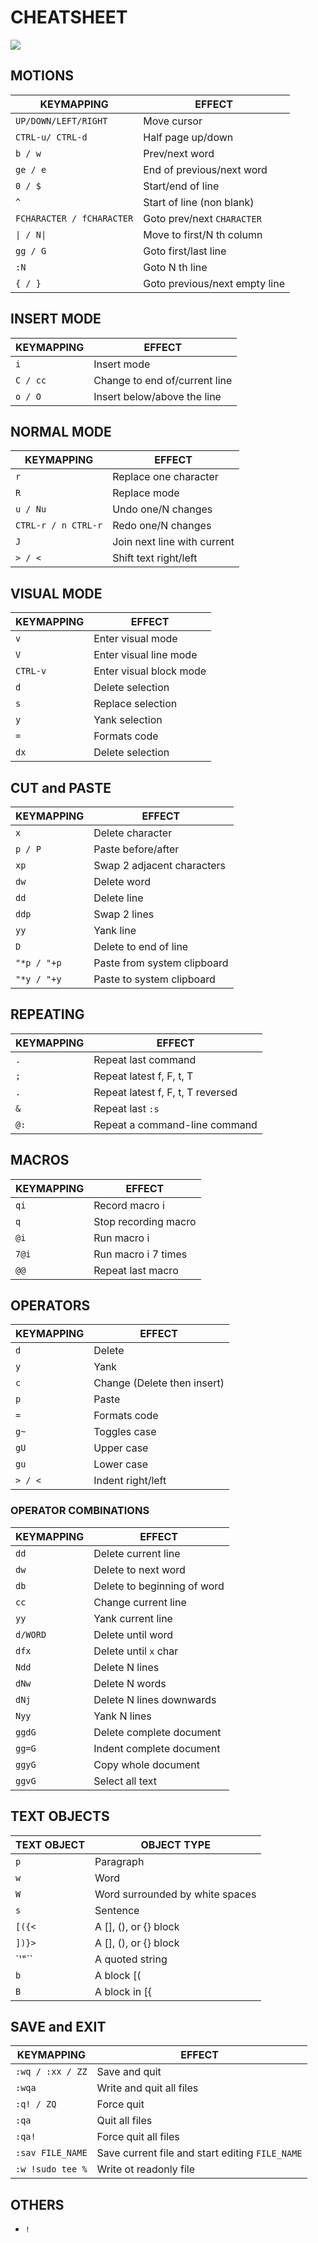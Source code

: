 # CHEATSHEET
![](ZZZ/ZZZ.jpg)

## MOTIONS
| **KEYMAPPING** | **EFFECT** |
| -------------- | ---------- |
| `UP/DOWN/LEFT/RIGHT` | Move cursor |
| `CTRL-u/ CTRL-d` | Half page up/down |
| `b / w` | Prev/next word |
| `ge / e` | End of previous/next word |
| `0 / $` | Start/end of line |
| `^` | Start of line (non blank) |
| `FCHARACTER / fCHARACTER` | Goto prev/next `CHARACTER` |
| `\| / N\|` | Move to first/N th column |
| `gg / G` | Goto first/last line |
| `:N` | Goto N th line |
| `{ / }` | Goto previous/next empty line |

## INSERT MODE
| **KEYMAPPING** | **EFFECT** |
| -------------- | ---------- |
| `i` | Insert mode |
| `C / cc` | Change to end of/current line |
| `o / O` | Insert below/above the line |

## NORMAL MODE
| **KEYMAPPING** | **EFFECT** |
| -------------- | ---------- |
| `r` | Replace one character |
| `R` | Replace mode |
| `u / Nu` | Undo one/N changes |
| `CTRL-r / n CTRL-r` | Redo one/N changes |
| `J` | Join next line with current |
| `> / <` | Shift text right/left |

## VISUAL MODE
| **KEYMAPPING** | **EFFECT** |
| -------------- | ---------- |
| `v` | Enter visual mode |
| `V` | Enter visual line mode |
| `CTRL-v` | Enter visual block mode |
| `d` | Delete selection |
| `s` | Replace selection |
| `y` | Yank selection |
| `=` | Formats code |
| `dx` | Delete selection |

## CUT and PASTE
| **KEYMAPPING** | **EFFECT** |
| -------------- | ---------- |
| `x` | Delete character |
| `p / P` | Paste before/after |
| `xp` | Swap 2 adjacent characters |
| `dw` | Delete word |
| `dd` | Delete line |
| `ddp` | Swap 2 lines |
| `yy` | Yank line |
| `D` | Delete to end of line |
| `"*p / "+p` | Paste from system clipboard |
| `"*y / "+y` | Paste to system clipboard |

## REPEATING
| **KEYMAPPING** | **EFFECT** |
| -------------- | ---------- |
| `.` | Repeat last command |
| `;` | Repeat latest f, F, t, T |
| `.` | Repeat latest f, F, t, T reversed |
| `&` | Repeat last `:s` |
| `@:` | Repeat a command-line command |

## MACROS
| **KEYMAPPING** | **EFFECT** |
| -------------- | ---------- |
| `qi` | Record macro i |
| `q` | Stop recording macro |
| `@i` | Run macro i |
| `7@i` | Run macro i 7 times |
| `@@` | Repeat last macro |

## OPERATORS
| **KEYMAPPING** | **EFFECT** |
| -------------- | ---------- |
| `d` | Delete |
| `y` | Yank |
| `c` | Change (Delete then insert) |
| `p` | Paste |
| `=` | Formats code |
| `g~` | Toggles case |
| `gU` | Upper case |
| `gu` | Lower case |
| `> / <` | Indent right/left |

### OPERATOR COMBINATIONS
| **KEYMAPPING** | **EFFECT** |
| -------------- | ---------- |
| `dd` | Delete current line |
| `dw` | Delete to next word |
| `db` | Delete to beginning of word |
| `cc` | Change current line |
| `yy` | Yank current line |
| `d/WORD` | Delete until word |
| `dfx` | Delete until `x` char |
| `Ndd` | Delete N lines |
| `dNw` | Delete N words |
| `dNj` | Delete N lines downwards |
| `Nyy` | Yank N lines |
| `ggdG` | Delete complete document |
| `gg=G` | Indent complete document |
| `ggyG` | Copy whole document |
| `ggvG` | Select all text |

## TEXT OBJECTS
| **TEXT OBJECT** | **OBJECT TYPE** |
| --------------- | --------------- |
| `p` | Paragraph |
| `w` | Word |
| `W` | Word surrounded by white spaces |
| `s` | Sentence |
| `[({<` | A [], (), or {} block |
| `])}>` | A [], (), or {} block |
| `'"\`` | A quoted string |
| `b` | A block [( |
| `B` | A block in [{ |

## SAVE and EXIT
| **KEYMAPPING** | **EFFECT** |
| -------------- | ---------- |
| `:wq / :xx / ZZ` | Save and quit |
| `:wqa` | Write and quit all files |
| `:q! / ZQ` | Force quit |
| `:qa` | Quit all files |
| `:qa!` | Force quit all files |
| `:sav FILE_NAME` | Save current file and start editing `FILE_NAME` |
| `:w !sudo tee %` | Write ot readonly file |

## OTHERS
* `!`

